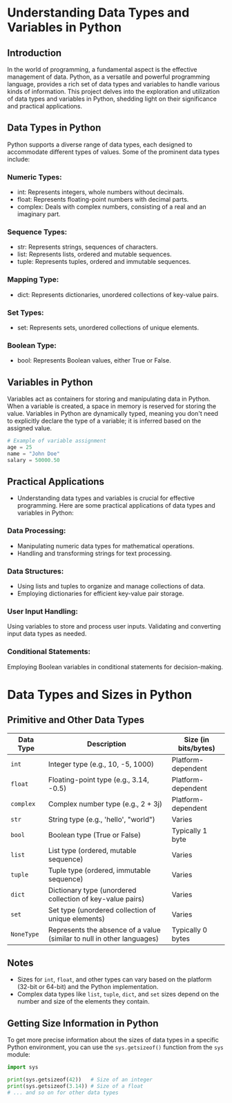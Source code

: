 # Understanding Data Types and Variables in Python
## Introduction

In the world of programming, a fundamental aspect is the effective management of data. Python, as a versatile and powerful programming language, provides a rich set of data types and variables to handle various kinds of information. This project delves into the exploration and utilization of data types and variables in Python, shedding light on their significance and practical applications.

## Data Types in Python
Python supports a diverse range of data types, each designed to accommodate different types of values. Some of the prominent data types include:

### Numeric Types:

* int: Represents integers, whole numbers without decimals.
* float: Represents floating-point numbers with decimal parts.
* complex: Deals with complex numbers, consisting of a real and an imaginary part.

### Sequence Types:

* str: Represents strings, sequences of characters.
* list: Represents lists, ordered and mutable sequences.
* tuple: Represents tuples, ordered and immutable sequences.

### Mapping Type:

* dict: Represents dictionaries, unordered collections of key-value pairs.

### Set Types:

* set: Represents sets, unordered collections of unique elements.

### Boolean Type:

* bool: Represents Boolean values, either True or False.


## Variables in Python
Variables act as containers for storing and manipulating data in Python. When a variable is created, a space in memory is reserved for storing the value. Variables in Python are dynamically typed, meaning you don't need to explicitly declare the type of a variable; it is inferred based on the assigned value.

```python
# Example of variable assignment
age = 25
name = "John Doe"
salary = 50000.50
```

## Practical Applications
* Understanding data types and variables is crucial for effective programming. Here are some practical applications of data types and variables in Python:

### Data Processing:

* Manipulating numeric data types for mathematical operations.
* Handling and transforming strings for text processing.

### Data Structures:

* Using lists and tuples to organize and manage collections of data.
* Employing dictionaries for efficient key-value pair storage.

### User Input Handling:

Using variables to store and process user inputs.
Validating and converting input data types as needed.

### Conditional Statements:

Employing Boolean variables in conditional statements for decision-making.


# Data Types and Sizes in Python

## Primitive and Other Data Types

| Data Type   | Description                                         | Size (in bits/bytes) |
|-------------|-----------------------------------------------------|----------------------|
| `int`       | Integer type (e.g., 10, -5, 1000)                   | Platform-dependent   |
| `float`     | Floating-point type (e.g., 3.14, -0.5)              | Platform-dependent   |
| `complex`   | Complex number type (e.g., 2 + 3j)                  | Platform-dependent   |
| `str`       | String type (e.g., 'hello', "world")               | Varies              |
| `bool`      | Boolean type (True or False)                        | Typically 1 byte     |
| `list`      | List type (ordered, mutable sequence)               | Varies              |
| `tuple`     | Tuple type (ordered, immutable sequence)            | Varies              |
| `dict`      | Dictionary type (unordered collection of key-value pairs) | Varies       |
| `set`       | Set type (unordered collection of unique elements) | Varies              |
| `NoneType`  | Represents the absence of a value (similar to null in other languages) | Typically 0 bytes |

## Notes

- Sizes for `int`, `float`, and other types can vary based on the platform (32-bit or 64-bit) and the Python implementation.
- Complex data types like `list`, `tuple`, `dict`, and `set` sizes depend on the number and size of the elements they contain.

## Getting Size Information in Python

To get more precise information about the sizes of data types in a specific Python environment, you can use the `sys.getsizeof()` function from the `sys` module:

```python
import sys

print(sys.getsizeof(42))   # Size of an integer
print(sys.getsizeof(3.14)) # Size of a float
# ... and so on for other data types
